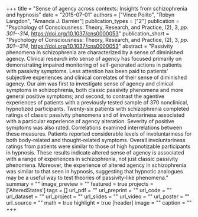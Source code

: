 +++
title = "Sense of agency across contexts: Insights from schizophrenia and hypnosis"
date = "2015-07-01"
authors = ["Vince Polito", "Robyn Langdon", "Amanda J. Barnier"]
publication_types = ["2"]
publication = "Psychology of Consciousness: Theory, Research, and Practice, (2), 3, _pp. 301--314_, https://doi.org/10.1037/cns0000053"
publication_short = "Psychology of Consciousness: Theory, Research, and Practice, (2), 3, _pp. 301--314_, https://doi.org/10.1037/cns0000053"
abstract = "Passivity phenomena in schizophrenia are characterized by a sense of diminished agency. Clinical research into sense of agency has focused primarily on demonstrating impaired monitoring of self-generated actions in patients with passivity symptoms. Less attention has been paid to patients’ subjective experiences and clinical correlates of their sense of diminished agency. Our aim was first to investigate sense of agency and clinical symptoms in schizophrenia, both classic passivity phenomena and more general positive symptoms; and second, to contrast the agentive experiences of patients with a previously tested sample of 370 nonclinical, hypnotized participants. Twenty-six patients with schizophrenia completed ratings of classic passivity phenomena and of involuntariness associated with a particular experience of agency alteration. Severity of positive symptoms was also rated. Correlations examined interrelations between these measures. Patients reported considerable levels of involuntariness for both body-related and thought-related symptoms. Overall involuntariness ratings from patients were similar to those of high hypnotizable participants in hypnosis. These results indicate altered sense of agency is associated with a range of experiences in schizophrenia, not just classic passivity phenomena. Moreover, the experience of altered agency in schizophrenia was similar to that seen in hypnosis, suggesting that hypnotic analogues may be a useful way to test theories of passivity-like phenomena."
summary = ""
image_preview = ""
featured = true
projects = ['AlteredStates']
tags = []
url_pdf = ""
url_preprint = ""
url_code = ""
url_dataset = ""
url_project = ""
url_slides = ""
url_video = ""
url_poster = ""
url_source = ""
math = true
highlight = true
[header]
image = ""
caption = ""
+++
